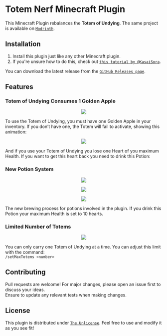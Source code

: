 # Totem Nerf Minecraft Plugin

This Minecraft Plugin rebalances the **Totem of Undying**. The same project is available on [`Modrinth`](https://modrinth.com/plugin/totem-nerf).

## Installation

1. Install this plugin just like any other Minecraft plugin.
2. If you're unsure how to do this, check out [`this tutorial by @KasaiSora`](https://www.youtube.com/watch?v=a3dvgl35ip8).

You can download the latest release from the [`GitHub Releases page`](https://github.com/Jufyer/totemNerf/releases).

## Features

### Totem of Undying Consumes 1 Golden Apple

<p align="center"><img src="works.gif"></p>

To use the Totem of Undying, you must have one Golden Apple in your inventory. If you don’t have one, the Totem will fail to activate, showing this animation:

<p align="center"><img src="https://imgur.com/O7iEkya.gif"></p>

And if you use your Totem of Undying you lose one Heart of you maximum Health. If you want to get this heart back you need to drink this Potion:

### New Potion System
<p align="center"><img src="https://imgur.com/KibgOUd.png"></p>
<p align="center"><img src="https://imgur.com/3bgaZ9z.png"></p>
<p align="center"><img src="https://imgur.com/dmJ3PJf.png"></p>

The new brewing process for potions involved in the plugin. If you drink this Potion your maximum Health is set to 10 hearts.

### Limited Number of Totems
<p align="center"><img src="https://imgur.com/aT467rX.png"></p>

You can only carry one Totem of Undying at a time. You can adjust this limit with the command:  
`/setMaxTotems <number>`

## Contributing

Pull requests are welcome! For major changes, please open an issue first to discuss your ideas.  
Ensure to update any relevant tests when making changes.

## License

This plugin is distributed under [`The Unlicense`](https://choosealicense.com/licenses/unlicense/). Feel free to use and modify it as you see fit!
